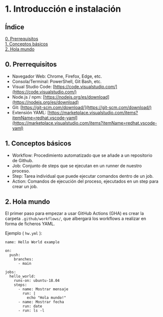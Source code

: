 # 1. Introducción e instalación

## Índice

[0. Prerrequisitos](#0-prerrequisitos)  
[1. Conceptos básicos](#1-conceptos-basicos)  
[2. Hola mundo](#2-hola-mundo)

## 0. Prerrequisitos

- Navegador Web: Chrome, Firefox, Edge, etc.
- Consola/Terminal: PowerShell, Git Bash, etc.
- Visual Studio Code: [https://code.visualstudio.com/](https://code.visualstudio.com/)
- Node.js / npm: [https://nodejs.org/es/download](https://nodejs.org/es/download)
- Git: [https://git-scm.com/download/](https://git-scm.com/download/)
- Extensión YAML: [https://marketplace.visualstudio.com/items?itemName=redhat.vscode-yaml](https://marketplace.visualstudio.com/items?itemName=redhat.vscode-yaml)

## 1. Conceptos básicos

- Workflow: Procedimiento automatizado que se añade a un repositorio de Github.
- Job: Conjunto de steps que se ejecutan en un runner de nuestro proceso.
- Step: Tarea individual que puede ejecutar comandos dentro de un job.
- Action: Comandos de ejecución del proceso, ejecutados en un step para crear un job.

## 2. Hola mundo

El primer paso para empezar a usar GitHub Actions (GHA) es crear la carpeta `.github/workflows/`, que albergará los workflows a realizar en forma de ficheros YAML.

Ejemplo ( `hw.yml` ):

    name: Hello World example

    on:
      push:
        branches:
          - main

    jobs:
      hello_world:
        runs-on: ubuntu-18.04
        steps:
          - name: Mostrar mensaje
            run: |
              echo "Hola mundo!"
          - name: Mostrar fecha
            run: date
          - run: ls -l
